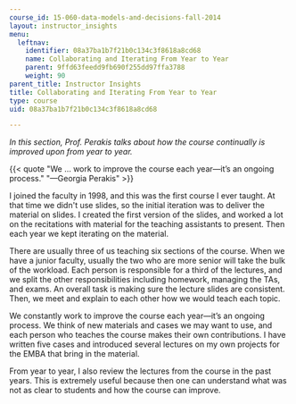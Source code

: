 ```yaml
---
course_id: 15-060-data-models-and-decisions-fall-2014
layout: instructor_insights
menu:
  leftnav:
    identifier: 08a37ba1b7f21b0c134c3f8618a8cd68
    name: Collaborating and Iterating From Year to Year
    parent: 9ffd63feedd9fb690f255dd97ffa3788
    weight: 90
parent_title: Instructor Insights
title: Collaborating and Iterating From Year to Year
type: course
uid: 08a37ba1b7f21b0c134c3f8618a8cd68

---
```


_In this section, Prof. Perakis talks about how the course continually is improved upon from year to year._

{{< quote "We … work to improve the course each year—it’s an ongoing process." "—Georgia Perakis" >}}

I joined the faculty in 1998, and this was the first course I ever taught. At that time we didn't use slides, so the initial iteration was to deliver the material on slides. I created the first version of the slides, and worked a lot on the recitations with material for the teaching assistants to present. Then each year we kept iterating on the material.

There are usually three of us teaching six sections of the course. When we have a junior faculty, usually the two who are more senior will take the bulk of the workload. Each person is responsible for a third of the lectures, and we split the other responsibilities including homework, managing the TAs, and exams. An overall task is making sure the lecture slides are consistent. Then, we meet and explain to each other how we would teach each topic.

We constantly work to improve the course each year—it’s an ongoing process. We think of new materials and cases we may want to use, and each person who teaches the course makes their own contributions. I have written five cases and introduced several lectures on my own projects for the EMBA that bring in the material.

From year to year, I also review the lectures from the course in the past years. This is extremely useful because then one can understand what was not as clear to students and how the course can improve.